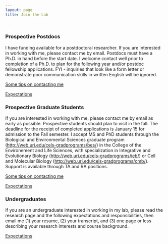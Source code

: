 ```yaml
---
layout: page
title: Join the Lab

---
```


### Prospective Postdocs
I have funding available for a postdoctoral researcher. If you are interested in working with me, please contact me by email. Postdocs must have a Ph.D. in hand before the start date. I welcome contact well prior to completion of a Ph.D. to plan for the following year and/or postdoc fellowship applications. FYI - inquiries that look like a form letter or demonstrate poor communication skills in written English will be ignored. 

[Some tips on contacting me](../advice)

[Expectations](../postdoc)

### Prospective Graduate Students

If you are interested in working with me, please contact me by email as early as possible. Prospective students should plan to visit in the fall. The deadline for the receipt of completed applications is January 15 for admission to the Fall semester. I accept MS and PhD students through the Biological and Environmental Sciences graduate program (http://web.uri.edu/cels-gradprograms/bes/) in the College of the Environement and Life Sciences, with specialization in Integrative and Evolutionary Biology (http://web.uri.edu/cels-gradprograms/ieb/) or Cell and Molecular Biology (http://web.uri.edu/cels-gradprograms/cmb/). Support is available through TA and RA positions.

[Some tips on contacting me](../advice)

[Expectations](../grad)

### Undergraduates

If you are an undergraduate interested in working in my lab, please read the research page and the following expectations and responsibilities, then email me (1) your resume, (2) your transcript, and (3) one page or less describing your research interests and course background.

[Expectations](../undergrad)

